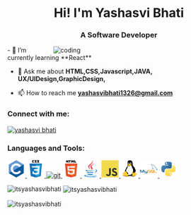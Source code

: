 <h1 align="center">Hi! I'm Yashasvi Bhati</h1>
<h3 align="center">A Software Developer</h3>

<img align="right" alt="coding" width="400" src="https://iconscout.com/lottie-animations/female-web-developer">
- 🌱 I’m currently learning **React**

- 💬 Ask me about **HTML,CSS,Javascript,JAVA, UX/UIDesign,GraphicDesign,**

- 📫 How to reach me **yashasvibhati1326@gmail.com**

<h3 align="left">Connect with me:</h3>
<p align="left">
<a href="https://linkedin.com/in/yashasvi bhati" target="blank"><img align="center" src="https://raw.githubusercontent.com/rahuldkjain/github-profile-readme-generator/master/src/images/icons/Social/linked-in-alt.svg" alt="yashasvi bhati" height="30" width="40" /></a>
</p>

<h3 align="left">Languages and Tools:</h3>
<p align="left"> <a href="https://www.cprogramming.com/" target="_blank" rel="noreferrer"> <img src="https://raw.githubusercontent.com/devicons/devicon/master/icons/c/c-original.svg" alt="c" width="40" height="40"/> </a> <a href="https://www.w3schools.com/css/" target="_blank" rel="noreferrer"> <img src="https://raw.githubusercontent.com/devicons/devicon/master/icons/css3/css3-original-wordmark.svg" alt="css3" width="40" height="40"/> </a> <a href="https://git-scm.com/" target="_blank" rel="noreferrer"> <img src="https://www.vectorlogo.zone/logos/git-scm/git-scm-icon.svg" alt="git" width="40" height="40"/> </a> <a href="https://www.w3.org/html/" target="_blank" rel="noreferrer"> <img src="https://raw.githubusercontent.com/devicons/devicon/master/icons/html5/html5-original-wordmark.svg" alt="html5" width="40" height="40"/> </a> <a href="https://www.java.com" target="_blank" rel="noreferrer"> <img src="https://raw.githubusercontent.com/devicons/devicon/master/icons/java/java-original.svg" alt="java" width="40" height="40"/> </a> <a href="https://developer.mozilla.org/en-US/docs/Web/JavaScript" target="_blank" rel="noreferrer"> <img src="https://raw.githubusercontent.com/devicons/devicon/master/icons/javascript/javascript-original.svg" alt="javascript" width="40" height="40"/> </a> <a href="https://www.linux.org/" target="_blank" rel="noreferrer"> <img src="https://raw.githubusercontent.com/devicons/devicon/master/icons/linux/linux-original.svg" alt="linux" width="40" height="40"/> </a> <a href="https://www.mysql.com/" target="_blank" rel="noreferrer"> <img src="https://raw.githubusercontent.com/devicons/devicon/master/icons/mysql/mysql-original-wordmark.svg" alt="mysql" width="40" height="40"/> </a> <a href="https://www.python.org" target="_blank" rel="noreferrer"> <img src="https://raw.githubusercontent.com/devicons/devicon/master/icons/python/python-original.svg" alt="python" width="40" height="40"/> </a> </p>

<p><img align="left" src="https://github-readme-stats.vercel.app/api/top-langs?username=itsyashasvibhati&show_icons=true&locale=en&layout=compact" alt="itsyashasvibhati" /></p>

<p>&nbsp;<img align="center" src="https://github-readme-stats.vercel.app/api?username=itsyashasvibhati&show_icons=true&locale=en" alt="itsyashasvibhati" /></p>

<p><img align="center" src="https://github-readme-streak-stats.herokuapp.com/?user=itsyashasvibhati&" alt="itsyashasvibhati" /></p>






